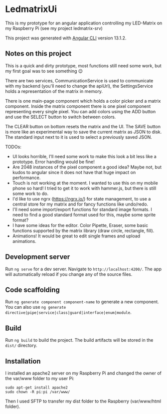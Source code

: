 # LedmatrixUi

This is my prototype for an angular application controlling my LED-Matrix on my Raspberry Pi (see my project ledmatrix-srv)

This project was generated with [Angular CLI](https://github.com/angular/angular-cli) version 13.1.2.

## Notes on this project

This is a quick and dirty prototype, most functions still need some work, but my first goal was to see something 😉

There are two services, CommunicationService is used to communicate with my backend (you'll need to change the apiUrl), the SettingsService holds a representation of the matrix in memory.

There is one main-page component which holds a color picker and a matrix component. Inside the matrix component there is one pixel component representing every single pixel.
You can add colors using the ADD button and use the SELECT button to switch between colors.

The CLEAR button on bottom resets the matrix and the UI. The SAVE button is more like an experimental way to save the current matrix as JSON to disk. The standard input next to it is used to select a previously saved JSON.

TODOs:
- UI looks horrible, I'll need some work to make this look a bit less like a prototype. Error handling would be fine!
- Are 2048 instances of the pixel component a good idea? Maybe not, but kudos to angular since it does not have that huge impact on performance.
- Touch is not working at the moment. I wanted to use this on my mobile phone so hard! I tried to get it to work with hammer.js, but there is still some work to do.
- I'd like to use ngrx (https://ngrx.io/) for state management, to use a central store for my matrix and for fancy functions like undo/redo.
- I'll need some import/export functions for standard image formats. I need to find a good standard format used for this, maybe some sprite format?
- I have some ideas for the editor. Color Pipette, Eraser, some basic functions supported by the matrix library (draw circle, rectangle, fill).
- Animations! It would be great to edit single frames and upload animations.

## Development server

Run `ng serve` for a dev server. Navigate to `http://localhost:4200/`. The app will automatically reload if you change any of the source files.

## Code scaffolding

Run `ng generate component component-name` to generate a new component. You can also use `ng generate directive|pipe|service|class|guard|interface|enum|module`.

## Build

Run `ng build` to build the project. The build artifacts will be stored in the `dist/` directory.

## Installation

I installed an apache2 server on my Raspberry Pi and changed the owner of the var/www folder to my user Pi:

```
sudo apt-get install apache2
sudo chown -R pi:pi /var/www/
```

Then I used SFTP to transfer my dist folder to the Raspberry (var/www/html folder).